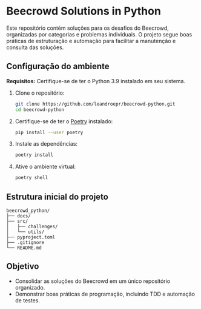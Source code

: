 # Beecrowd Solutions in Python

Este repositório contém soluções para os desafios do Beecrowd, organizadas por categorias e problemas individuais. O projeto segue boas práticas de estruturação e automação para facilitar a manutenção e consulta das soluções.

## Configuração do ambiente

**Requisitos:** Certifique-se de ter o Python 3.9 instalado em seu sistema.

1. Clone o repositório:

    ```bash
    git clone https://github.com/leandroepr/beecrowd-python.git
    cd beecrowd-python
    ```

2. Certifique-se de ter o [Poetry](https://python-poetry.org/) instalado:

    ```bash
    pip install --user poetry
    ```

3. Instale as dependências:

    ```bash
    poetry install
    ```

4. Ative o ambiente virtual:

    ```bash
    poetry shell
    ```

## Estrutura inicial do projeto

```
beecrowd_python/
├── docs/
├── src/
│   ├── challenges/
│   └── utils/
├── pyproject.toml
├── .gitignore
└── README.md
```

## Objetivo

-   Consolidar as soluções do Beecrowd em um único repositório organizado.
-   Demonstrar boas práticas de programação, incluindo TDD e automação de testes.
